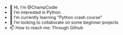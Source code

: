 - 👋 Hi, I’m @ChampCodie
- 👀 I’m interested in Python
- 🌱 I’m currently learning "Python crash course"
- 💞️ I’m looking to collaborate on some beginner projects
- 📫 How to reach me: Through Github

<!---
ChampCodie/ChampCodie is a ✨ special ✨ repository because its `README.md` (this file) appears on your GitHub profile.
You can click the Preview link to take a look at your changes.
--->
